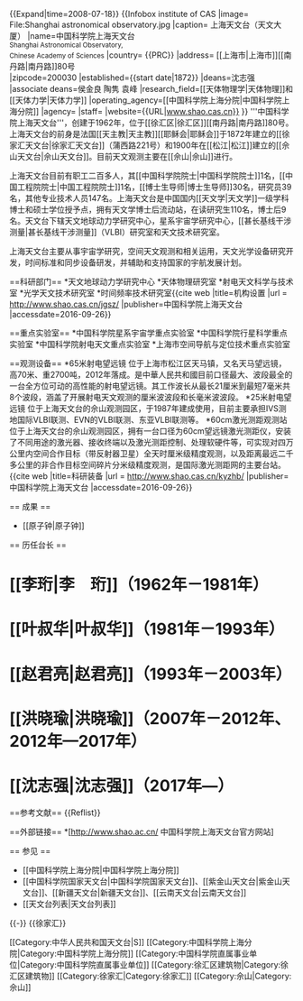 {{Expand|time=2008-07-18}}
{{Infobox institute of CAS
|image= File:Shanghai astronomical observatory.jpg
|caption= 上海天文台（天文大厦）
|name=中国科学院上海天文台<br/><small>Shanghai Astronomical Observatory, <br/>Chinese Academy of Sciences</small>
|country= {{PRC}}
|address= [[上海市|上海市]][[南丹路|南丹路]]80号<br />
|zipcode=200030
|established={{start date|1872}}
|deans=沈志强
|associate deans=侯金良	陶隽	袁峰
|research_field=[[天体物理学|天体物理]]和[[天体力学|天体力学]]
|operating_agency=[[中国科学院上海分院|中国科学院上海分院]]
|agency=
|staff=
|website={{URL|www.shao.cas.cn}}
}}
'''中国科学院上海天文台'''，创建于1962年，位于[[徐汇区|徐汇区]][[南丹路|南丹路]]80号。上海天文台的前身是法国[[天主教|天主教]][[耶稣会|耶稣会]]于1872年建立的[[徐家汇天文台|徐家汇天文台]]（蒲西路221号）和1900年在[[松江|松江]]建立的[[佘山天文台|佘山天文台]]。目前天文观测主要在[[佘山|佘山]]进行。

上海天文台目前有职工二百多人，其[[中国科学院院士|中国科学院院士]]1名，[[中国工程院院士|中国工程院院士]]1名，[[博士生导师|博士生导师]]30名，研究员39名，其他专业技术人员147名。上海天文台是中国国内[[天文学|天文学]]一级学科博士和硕士学位授予点，拥有天文学博士后流动站，在读研究生110名，博士后9名。天文台下辖天文地球动力学研究中心，星系宇宙学研究中心，[[甚长基线干涉测量|甚长基线干涉测量]]（VLBI）研究室和天文技术研究室。

上海天文台主要从事宇宙学研究，空间天文观测和相关运用，天文光学设备研究开发，时间标准和同步设备研发，并辅助和支持国家的宇航发展计划。

==科研部门==
*天文地球动力学研究中心
*天体物理研究室
*射电天文科学与技术室
*光学天文技术研究室
*时间频率技术研究室<ref name="dept">{{cite web |title=机构设置 |url = http://www.shao.cas.cn/jgsz/ |publisher=中国科学院上海天文台 |accessdate=2016-09-26}}</ref>

==重点实验室==
*中国科学院星系宇宙学重点实验室
*中国科学院行星科学重点实验室
*中国科学院射电天文重点实验室
*上海市空间导航与定位技术重点实验室

==观测设备==
*65米射电望远镜 
位于上海市松江区天马镇，又名天马望远镜，高70米、重2700吨，2012年落成。是中華人民共和國目前口径最大、波段最全的一台全方位可动的高性能的射电望远镜。其工作波长从最长21厘米到最短7毫米共8个波段，涵盖了开展射电天文观测的厘米波波段和长毫米波波段。
*25米射电望远镜
位于上海天文台的佘山观测园区，于1987年建成使用，目前主要承担IVS测地国际VLBI联测、EVN的VLBI联测、东亚VLBI联测等。
*60cm激光测距观测站
位于上海天文台的佘山观测园区，拥有一台口径为60cm望远镜激光测距仪，安装了不同用途的激光器、接收终端以及激光测距控制、处理软硬件等，可实现对四万公里内空间合作目标（带反射器卫星）全天时厘米级精度观测，以及距离最远二千多公里的非合作目标空间碎片分米级精度观测，是国际激光测距网的主要台站。<ref name="obsite">{{cite web |title=科研装备 |url = http://www.shao.cas.cn/kyzhb/ |publisher=中国科学院上海天文台 |accessdate=2016-09-26}}</ref>

== 成果 ==
* [[原子钟|原子钟]]

== 历任台长 ==
# [[李珩|李　珩]]（1962年－1981年）
# [[叶叔华|叶叔华]]（1981年－1993年）
# [[赵君亮|赵君亮]]（1993年－2003年）
# [[洪晓瑜|洪晓瑜]]（2007年－2012年、2012年—2017年）
# [[沈志强|沈志强]]（2017年—）

==参考文献==
{{Reflist}}

==外部链接==
*[http://www.shao.ac.cn/ 中国科学院上海天文台官方网站]

== 参见 ==
* [[中国科学院上海分院|中国科学院上海分院]]
* [[中国科学院国家天文台|中国科学院国家天文台]]、[[紫金山天文台|紫金山天文台]]、[[新疆天文台|新疆天文台]]、[[云南天文台|云南天文台]]
* [[天文台列表|天文台列表]]

{{-}}
{{徐家汇}}

[[Category:中华人民共和国天文台|S]]
[[Category:中国科学院上海分院|Category:中国科学院上海分院]]
[[Category:中国科学院直属事业单位|Category:中国科学院直属事业单位]]
[[Category:徐汇区建筑物|Category:徐汇区建筑物]]
[[Category:徐家汇|Category:徐家汇]]
[[Category:佘山|Category:佘山]]